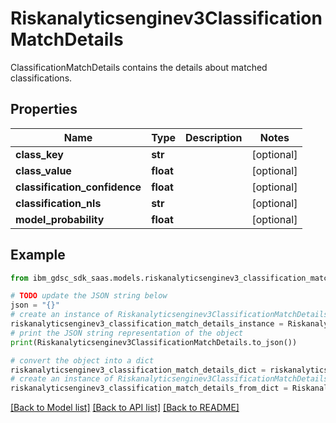 # Riskanalyticsenginev3ClassificationMatchDetails

ClassificationMatchDetails contains the details about matched classifications.

## Properties

Name | Type | Description | Notes
------------ | ------------- | ------------- | -------------
**class_key** | **str** |  | [optional] 
**class_value** | **float** |  | [optional] 
**classification_confidence** | **float** |  | [optional] 
**classification_nls** | **str** |  | [optional] 
**model_probability** | **float** |  | [optional] 

## Example

```python
from ibm_gdsc_sdk_saas.models.riskanalyticsenginev3_classification_match_details import Riskanalyticsenginev3ClassificationMatchDetails

# TODO update the JSON string below
json = "{}"
# create an instance of Riskanalyticsenginev3ClassificationMatchDetails from a JSON string
riskanalyticsenginev3_classification_match_details_instance = Riskanalyticsenginev3ClassificationMatchDetails.from_json(json)
# print the JSON string representation of the object
print(Riskanalyticsenginev3ClassificationMatchDetails.to_json())

# convert the object into a dict
riskanalyticsenginev3_classification_match_details_dict = riskanalyticsenginev3_classification_match_details_instance.to_dict()
# create an instance of Riskanalyticsenginev3ClassificationMatchDetails from a dict
riskanalyticsenginev3_classification_match_details_from_dict = Riskanalyticsenginev3ClassificationMatchDetails.from_dict(riskanalyticsenginev3_classification_match_details_dict)
```
[[Back to Model list]](../README.md#documentation-for-models) [[Back to API list]](../README.md#documentation-for-api-endpoints) [[Back to README]](../README.md)


